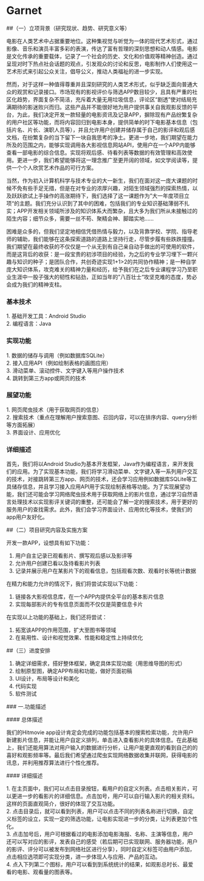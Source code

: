 # Garnet


##（一）立项背景（研究现状、趋势、研究意义等）

电影在人类艺术中占据重要地位。这种集视觉与听觉为一体的现代艺术形式，通过影像、音乐和演员丰富多彩的表演，传达了富有哲理的深刻思想和动人情感。电影是文化传承的重要载体，记录了一个社会的历史、文化和价值观等精神创造。通过呈现对时下热点社会话题的观点，引发观众的讨论和反思，电影制作人们使用这一艺术形式来引起公众关注，倡导公义，推动人类福祉的进一步实现。

然而，对于这样一种值得尊重并且深刻研究的人类艺术形式，似乎缺乏面向普通大众的观赏和记录接口。市场现有的影视评价与筛选APP数目较少，且具有严重的社区化趋势，界面复杂不简洁，充斥着大量无用垃圾信息，评论区“剧透”使对结局充满期待的影迷败兴而归。这些产品并不能很好地为用户提供事关自我观影反馈的平台，为此，我们决定开发一款轻量的电影资讯及记录APP，摒除现有产品纷繁复杂的用户社区等功能，而将内容回归到电影本身，提供简单的时下电影基本信息（包括片名、片长、演职人员等），并且允许用户创建并储存属于自己的影评和观后感文档，在纷繁复杂的当下留下一块自我思考的净土。更进一步地，我们期望在能力所及的范围之内，能够实现调用各大影视信息网站API，使用户在一个APP内能够查看一部电影的综合信息。实现将观后感、待看列表等数据的有效管理和高效使用。更进一步，我们希望能够将这一理念推广至更开阔的领域，如文学阅读等，提供一个个人欣赏艺术作品的可行方案。

当然，作为初入计算机科学与技术专业的大一新生，我们在面对这一庞大课题的时候不免有些手足无措，但是在对专业的浓厚兴趣，对陌生领域强烈的探索热情，以及跃跃欲试上手操作的高涨期待下，我们选择了这一课题作为”大一年度项目立项“的主题。我们充分认识到了其中的困难，包括我们的专业知识基础薄弱不扎实；APP开发相关领域所涉及的知识体系大而繁杂，且大多为我们所从未接触过的陌生内容；细节众多，需要一丝不苟、聚精会神、脚踏实地……

困难是众多的，但我们坚定地相信凭借热情与毅力，以及背靠学校、学院、指导老师的辅助，我们能够在这条探索道路的道路上坚持行走，尽管步履有些跌跌撞撞。我们期望在最终收获的不仅仅是一个从无到有自己亲自动手做出的可使用的软件，而是这背后的收获：是一段宝贵的初涉项目的经验，为之后的专业学习埋下一颗兴趣与知识的种子；是团队合作，共创奇迹实现1+1>2的共同协作精神；是一种自学庞大知识体系，攻克难关的精神力量和经历，给予我们在之后专业课程学习乃至职业生涯中一股子强大的韧性和钻劲，正如当年的”八百壮士“攻坚克难的态度，势必会成为我们的精神支柱。

### 基本技术  

1. 基础开发工具：Android Studio  
2. 编程语言：Java  
  
### 实现功能  

1. 数据的储存与调用（例如数据库SQLite）  
2. 接入应用API（例如绘制表格的画图应用）  
3. 滑动菜单、滚动控件、文字键入等用户操作技术  
4. 跳转到第三方app或网页的技术  
  
### 展望功能  

1. 网页爬虫技术（用于获取网页的信息）  
2. 搜索技术（重点在理解用户搜索意图、召回内容，可以在排序内容、query分析等方面拓展）  
3. 界面设计、应用优化  
  
### 详细描述  

首先，我们将以Android Studio为基本开发框架，Java作为编程语言，来开发我们的应用。为了实现基本功能，我们将学习滑动菜单、文字键入等一系列用户交互的技术，对接跳转第三方app、网页的技术，还会学习应用例如数据库SQLite等工具储存信息，并且学习接入应用API用于实现绘制表格等功能。为了实现展望功能，我们还可能会学习网络爬虫技术用于获取网络上的影片信息，通过学习自然语言处理技术以实现影评关键词的重整，还可能会了解一定的搜索技术，用于更好的服务用户的查找需求。此外，我们会学习界面设计、应用优化等技术，使我们的app用户友好化。

##（二）项目研究内容及实施方案

开发一款APP，设想具有如下功能：
1. 用户自主记录已观看影片、撰写观后感以及影评等
2. 允许用户创建已看以及待看影片列表
3. 记录并展示用户在某影片下的观看信息，包括观看次数、观看时长等统计数据

在精力和能力允许的情况下，我们将尝试实现以下功能：
1. 链接各大影视信息库，在一个APP内提供全平台的基本影片信息
2. 实现每部影片的专有信息页面而不仅仅是简要信息卡片

在实现以上功能的基础上，我们还将尝试：
1. 拓宽该APP的作用范围，扩大至图书等领域
2. 在易用性、设计和视觉效果、性能和稳定性上持续优化

##（三）进度安排
1. 确定详细需求，搭好整体框架，确定具体实现功能（用思维导图的形式）  
2. 绘制原型图，确定APP布局和功能，做好页面初稿
3. UI设计，布局等设计和美化  
4. 代码实现
5. 软件测试

### 一.功能描述  

#### 总体描述 

我们的Hitmovie app设计肯定会完成的功能包括基本的搜索检索功能，允许用户新建影片信息，并能让用户自定义排列，单击进入查看影片的具体信息。在此基础上，我们还能用算法对用户输入的数据进行分析，让用户能更直观的看到自己的的喜好和观影频率等。最后我们希望通过爬虫实现网络数据收集并联网，获得电影的讯息，并利用推荐算法进行个性化推荐。 

#### 详细描述  

1. 在主页面中，我们可以点击目录按钮，看用户的自定义列表。点击相关影片，可以更进一步的看影片的详细信息。点击加号，用户可以自行输入影片的相关资料。这样的页面直观简介，很好的体现了交互功能。  
2. 点击目录后，就可以看到列表，用户可以点击不同的列表名称进行切换，自定义标签的设立，实现一定的筛选功能，让电影实现进一步的分类，让列表更加个性化。  
3. 点击加号后，用户可根据看过的电影添加电影海报、名称、主演等信息，用户还可以写对应的影评，发表自己的感受（若后期可已实现联网、服务器功能，用户的影评、评分可以被发布到网络社区进行分享），同时自定义标签可由用户添加，点击相应选项即可实现分类，进一步体现人与应用、产品的互动。  
4. 点入下列第二个图标，用户可以看到到系统统计的结果，如观影总时长、最爱看的电影、观看量的图表等。
